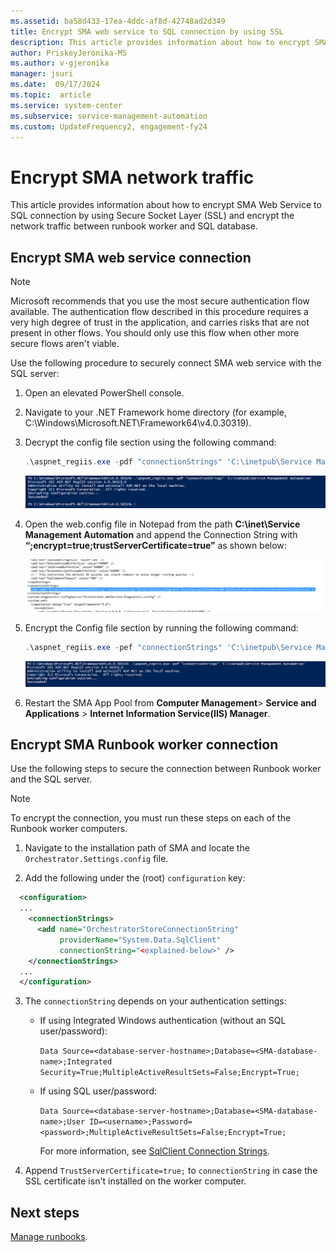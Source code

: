 ```yaml
---
ms.assetid: ba58d433-17ea-4ddc-af8d-42748ad2d349
title: Encrypt SMA web service to SQL connection by using SSL
description: This article provides information about how to encrypt SMA web service to SQL connection by using SSL.
author: PriskeyJeronika-MS
ms.author: v-gjeronika
manager: jsuri
ms.date:  09/17/2024
ms.topic:  article
ms.service: system-center
ms.subservice: service-management-automation
ms.custom: UpdateFrequency2, engagement-fy24
---
```


# Encrypt SMA network traffic



This article provides information about how to encrypt SMA Web Service to SQL connection by using Secure Socket Layer (SSL) and encrypt the network traffic between runbook worker and SQL database.

## Encrypt SMA web service connection

>[!NOTE]
> Microsoft recommends that you use the most secure authentication flow available. The authentication flow described in this procedure requires a very high degree of trust in the application, and carries risks that are not present in other flows. You should only use this flow when other more secure flows aren't viable.

Use the following procedure to securely connect SMA web service with the SQL server:

1.	Open an elevated PowerShell console.
2.	Navigate to your .NET Framework home directory (for example, C:\Windows\Microsoft.NET\Framework64\v4.0.30319).
3.	Decrypt the config file section using the following command:

    ```powershell
    .\aspnet_regiis.exe -pdf "connectionStrings" 'C:\inetpub\Service Management Automation'
    ```
    ![Screenshot of the Decrypt config file.](./media/encrypt-sma-web-service/decrypt-config-file.png)

4.	Open the web.config file in Notepad from the path **C:\inet\Service Management Automation** and append the Connection String with **“;encrypt=true;trustServerCertificate=true”** as shown below:

    ![Screenshot of the Append connection.](./media/encrypt-sma-web-service/append-connection.png)

5.	Encrypt the Config file section by running the following command:

    ```powershell
    .\aspnet_regiis.exe -pef "connectionStrings" 'C:\inetpub\Service Management Automation'
    ```
    ![Screenshot of the Encrypt config file.](./media/encrypt-sma-web-service/encrypt-config-file.png)

6.	Restart the SMA App Pool from **Computer Management**> **Service and Applications** > **Internet Information Service(IIS) Manager**.

## Encrypt SMA Runbook worker connection

Use the following steps to secure the connection between Runbook worker and the SQL server.

>[!NOTE]
> To encrypt the connection, you must run these steps on each of the Runbook worker computers.


1. Navigate to the installation path of SMA and locate the `Orchestrator.Settings.config` file.

2. Add the following under the (root) `configuration` key:

  ```xml
    <configuration>
    ...
      <connectionStrings>  
        <add name="OrchestratorStoreConnectionString"
             providerName="System.Data.SqlClient"
             connectionString="<explained-below>" />
      </connectionStrings>
    ...
    </configuration>
```

3. The `connectionString` depends on your authentication settings:
   - If using Integrated Windows authentication (without an SQL user/password):

     `Data Source=<database-server-hostname>;Database=<SMA-database-name>;Integrated Security=True;MultipleActiveResultSets=False;Encrypt=True;`

   - If using SQL user/password:

     `Data Source=<database-server-hostname>;Database=<SMA-database-name>;User ID=<username>;Password=<password>;MultipleActiveResultSets=False;Encrypt=True;`

     For more information, see [SqlClient Connection Strings](/dotnet/framework/data/adonet/connection-string-syntax#sqlclient-connection-strings).

4. Append `TrustServerCertificate=true;` to `connectionString` in case the SSL certificate isn't installed on the worker computer.

## Next steps

[Manage runbooks](manage-runbooks.md).
